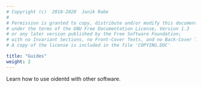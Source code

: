 ```yaml
---
# Copyright (c)  2018-2020  Janik Rabe
#
# Permission is granted to copy, distribute and/or modify this document
# under the terms of the GNU Free Documentation License, Version 1.3
# or any later version published by the Free Software Foundation;
# with no Invariant Sections, no Front-Cover Texts, and no Back-Cover Texts.
# A copy of the license is included in the file 'COPYING.DOC'

title: "Guides"
weight: 2
---
```


Learn how to use oidentd with other software.
